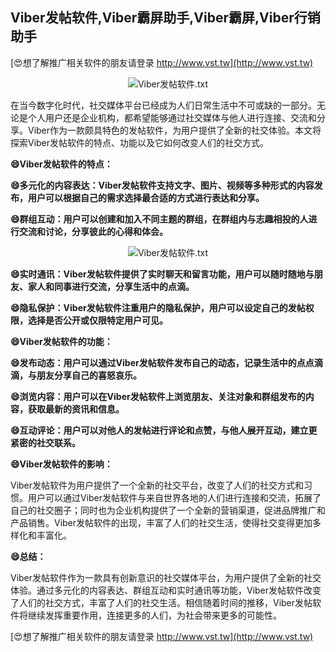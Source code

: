 ## **Viber发帖软件,Viber霸屏助手,Viber霸屏,Viber行销助手**

[😍想了解推广相关软件的朋友请登录 http://www.vst.tw](http://www.vst.tw)

 <center><img src="https://vst.tw/MP4/tuiguang/png/7.png" alt="Viber发帖软件.txt"></center>

在当今数字化时代，社交媒体平台已经成为人们日常生活中不可或缺的一部分。无论是个人用户还是企业机构，都希望能够通过社交媒体与他人进行连接、交流和分享。Viber作为一款颇具特色的发帖软件，为用户提供了全新的社交体验。本文将探索Viber发帖软件的特点、功能以及它如何改变人们的社交方式。

**😄Viber发帖软件的特点：**

**😄多元化的内容表达：Viber发帖软件支持文字、图片、视频等多种形式的内容发布，用户可以根据自己的需求选择最合适的方式进行表达和分享。**

**😄群组互动：用户可以创建和加入不同主题的群组，在群组内与志趣相投的人进行交流和讨论，分享彼此的心得和体会。**

 <center><img src="https://vst.tw/MP4/tuiguang/png/4.png" alt="Viber发帖软件.txt"></center>

**😄实时通讯：Viber发帖软件提供了实时聊天和留言功能，用户可以随时随地与朋友、家人和同事进行交流，分享生活中的点滴。**

**😄隐私保护：Viber发帖软件注重用户的隐私保护，用户可以设定自己的发帖权限，选择是否公开或仅限特定用户可见。**

**😄Viber发帖软件的功能：**

**😄发布动态：用户可以通过Viber发帖软件发布自己的动态，记录生活中的点点滴滴，与朋友分享自己的喜怒哀乐。**

**😄浏览内容：用户可以在Viber发帖软件上浏览朋友、关注对象和群组发布的内容，获取最新的资讯和信息。**

**😄互动评论：用户可以对他人的发帖进行评论和点赞，与他人展开互动，建立更紧密的社交联系。**

**😄Viber发帖软件的影响：**

Viber发帖软件为用户提供了一个全新的社交平台，改变了人们的社交方式和习惯。用户可以通过Viber发帖软件与来自世界各地的人们进行连接和交流，拓展了自己的社交圈子；同时也为企业机构提供了一个全新的营销渠道，促进品牌推广和产品销售。Viber发帖软件的出现，丰富了人们的社交生活，使得社交变得更加多样化和丰富化。

**😄总结：**

Viber发帖软件作为一款具有创新意识的社交媒体平台，为用户提供了全新的社交体验。通过多元化的内容表达、群组互动和实时通讯等功能，Viber发帖软件改变了人们的社交方式，丰富了人们的社交生活。相信随着时间的推移，Viber发帖软件将继续发挥重要作用，连接更多的人们，为社会带来更多的可能性。

[😍想了解推广相关软件的朋友请登录 http://www.vst.tw](http://www.vst.tw)



